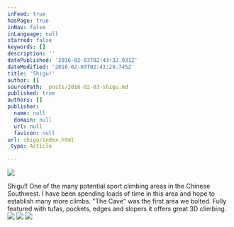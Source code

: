 ```yaml
---
inFeed: true
hasPage: true
inNav: false
inLanguage: null
starred: false
keywords: []
description: ''
datePublished: '2016-02-03T02:43:32.931Z'
dateModified: '2016-02-03T02:43:29.745Z'
title: 'Shigu!'
author: []
sourcePath: _posts/2016-02-03-shigu.md
published: true
authors: []
publisher:
  name: null
  domain: null
  url: null
  favicon: null
url: shigu/index.html
_type: Article

---
```

![](https://the-grid-user-content.s3-us-west-2.amazonaws.com/5cf9bb67-d485-4bc8-bb3f-9891051c3633.JPG)

Shigu!! One of the many potential sport climbing areas in the Chinese Southwest. I have been spending loads of time in this area and hope to establish many more climbs. "The Cave" was the first area we bolted. Fully featured with tufas, pockets, edges and slopers it offers great 3D climbing. ![](https://the-grid-user-content.s3-us-west-2.amazonaws.com/ed381dde-7cdf-4770-b085-1a92ca101fc8.JPG)
![](https://the-grid-user-content.s3-us-west-2.amazonaws.com/624a31fe-35f5-486a-aee7-0570767f4ddb.JPG)
![](https://the-grid-user-content.s3-us-west-2.amazonaws.com/f7edeb60-f3f1-4977-a52b-eb39d09d0a06.jpg)